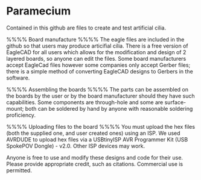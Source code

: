 # Paramecium
Contained in this github are files to create and test artificial cilia.

%%%% Board manufacture %%%%
The eagle files are included in the github so that users may produce articifial cilia. There is a free version of EagleCAD for all users which allows for the modification and design of 2 layered boards, so anyone can edit the files. Some board manufacturers accept EagleCad files however some companies only accept Gerber files; there is a simple method of converting EagleCAD designs to Gerbers in the software.

%%%% Assembling the boards %%%%
The parts can be assembled on the boards by the user or by the board manufacturer should they have such capabilities. Some components are through-hole and some are surface-mount; both can be soldered by hand by anyone with reasonable soldering proficiency.

%%%% Uploading files to the board %%%%
You must upload the hex files (both the supplied one, and user created ones) using an ISP.
We used AVRDUDE to upload hex files via a USBtinyISP AVR Programmer Kit (USB SpokePOV Dongle) - v2.0. Other ISP devices may work.

Anyone is free to use and modify these designs and code for their use. Please provide appropriate credit, such as citations. Commercial use is permitted.

